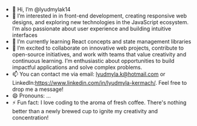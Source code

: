 - 👋 Hi, I’m @lyudmylak14
- 👀 I’m interested in  in front-end development, creating responsive web designs, and exploring new technologies in the JavaScript ecosystem. I’m also passionate about user experience and building intuitive interfaces
- 🌱 I’m currently learning React concepts and state management libraries
- 💞️ I’m excited to collaborate on innovative web projects, contribute to open-source initiatives, and work with teams that value creativity and continuous learning. I’m enthusiastic about opportunities to build impactful applications and solve complex problems.
- 📫 You can contact me via email: lyudmyla.k@hotmail.com or LinkedIn:https://www.linkedin.com/in/lyudmyla-kermach/. Feel free to drop me a message!
- 😄 Pronouns: ...
- ⚡ Fun fact: I love coding to the aroma of fresh coffee. There's nothing better than a newly brewed cup to ignite my creativity and concentration!

<!---
lyudmylak14/lyudmylak14 is a ✨ special ✨ repository because its `README.md` (this file) appears on your GitHub profile.
You can click the Preview link to take a look at your changes.
--->
